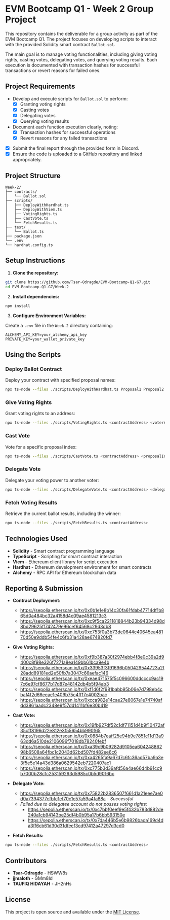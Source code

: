 # EVM Bootcamp Q1 - Week 2 Group Project

This repository contains the deliverable for a group activity as part of the EVM Bootcamp Q1. The project focuses on developing scripts to interact with the provided Solidity smart contract `Ballot.sol`. 

The main goal is to manage voting functionalities, including giving voting rights, casting votes, delegating votes, and querying voting results. Each execution is documented with transaction hashes for successful transactions or revert reasons for failed ones.

## Project Requirements

- Develop and execute scripts for `Ballot.sol` to perform:
  - [x] Granting voting rights
  - [x] Casting votes
  - [x] Delegating votes
  - [x] Querying voting results

- Document each function execution clearly, noting:
  - [x] Transaction hashes for successful operations
  - [x] Revert reasons for any failed transactions

- [x] Submit the final report through the provided form in Discord.
- [x] Ensure the code is uploaded to a GitHub repository and linked appropriately.

## Project Structure

```
Week-2/
├── contracts/
│   └── Ballot.sol
├── scripts/
│   ├── DeployWithHardhat.ts
│   ├── DeployWithViem.ts
│   ├── VotingRights.ts
│   ├── CastVote.ts
│   └── FetchResults.ts
├── test/
│   └── Ballot.ts
├── package.json
└── .env
└── hardhat.config.ts
```

## Setup Instructions

1. **Clone the repository:**

```bash
git clone https://github.com/Tsar-Odragde/EVM-Bootcamp-Q1-G7.git
cd EVM-Bootcamp-Q1-G7/Week-2
```

2. **Install dependencies:**

```bash
npm install
```

3. **Configure Environment Variables:**

Create a `.env` file in the `Week-2` directory containing:

```env
ALCHEMY_API_KEY=your_alchemy_api_key
PRIVATE_KEY=your_wallet_private_key
```

## Using the Scripts

### Deploy Ballot Contract

Deploy your contract with specified proposal names:

```bash
npx ts-node --files ./scripts/DeployWithHardhat.ts Proposal1 Proposal2 Proposal3
```

### Give Voting Rights

Grant voting rights to an address:

```bash
npx ts-node --files ./scripts/VotingRights.ts <contractAddress> <voterAddress> giveRightToVote
```

### Cast Vote

Vote for a specific proposal index:

```bash
npx ts-node --files ./scripts/CastVote.ts <contractAddress> <proposalIndex>
```

### Delegate Vote

Delegate your voting power to another voter:

```bash
npx ts-node --files ./scripts/DelegateVote.ts <contractAddress> <delegateAddress>
```

### Fetch Voting Results

Retrieve the current ballot results, including the winner:

```bash
npx ts-node --files ./scripts/FetchResults.ts <contractAddress>
```

## Technologies Used

- **Solidity** - Smart contract programming language
- **TypeScript** - Scripting for smart contract interaction
- **Viem** - Ethereum client library for script execution
- **Hardhat** - Ethereum development environment for smart contracts
- **Alchemy** - RPC API for Ethereum blockchain data

## Reporting & Submission

- **Contract Deployment:**  
    - https://sepolia.etherscan.io/tx/0x0b1e1e8b14c30fa61fdab47714df1b865d0a484bc32a4158d4c09ae4581213c3
    - https://sepolia.etherscan.io/tx/0xc9f5ca2211818844b23b94334d98d8bd29625ff742479e96cef64568c29d3db8
    - https://sepolia.etherscan.io/tx/0xc753f0a3b73de0644c40645ea48170d50e9ddb54fe4c6fb31a428ae674820fd7

- **Give Voting Rights:**  
    - https://sepolia.etherscan.io/tx/0xf9b387a30f2974ebb4f8e0c39a2d9400c8f98e326f7271a8ea149bb61bca9e4b
    - https://sepolia.etherscan.io/tx/0x33953f3f91696b050429544723a2f28add89181ed2e50fb7a3047c66aefac146
    - https://sepolia.etherscan.io/tx/0xeae471575f5c096600ddcccc9ac197c6e97cf8677b17d87e48142db4b5f94ab3
    - https://sepolia.etherscan.io/tx/0xf1d6f2f981babb95b06e7d798eb4cbaf4f2d66eeae1e409b75c4ff17c4002bac
    - https://sepolia.etherscan.io/tx/0xcca982e14cae27e8067e1e74740afdd3861aadc2348e9f57dd1411bf6e30b419

- **Cast Vote:**  
    - https://sepolia.etherscan.io/tx/0x19fb927df52c1df71151d4b9f10472af35cff8196d22e812e3f55654bb990f65
    - https://sepolia.etherscan.io/tx/0x0884b7eaff25e94b9e7851c11d13a963dd6a510de2106096f7018db78240febf
    - https://sepolia.etherscan.io/tx/0xa39c9b09282d9105ea60424886298b6508a64fbc1c2043d62bd507fd482ee6c6
    - https://sepolia.etherscan.io/tx/0xa4265fa9a67d7c6fc36ad57ba9a3e3f5e5e14a43d386a0629542eb7220407ac1
    - https://sepolia.etherscan.io/tx/0xc775b3d39afd56a4ae66d4b91cc9b7000b28c1c253159293d5985c0b5d9016bc

- **Delegate Vote:**  
    - https://sepolia.etherscan.io/tx/0x75822b2836507f661d1a21eee7ae0d0a7394377cfbfc1ef70c1c57a59a4fa88a - *Successful*
    - *Failed due to delegatee account do not posses voting rights:*  
        - https://sepolia.etherscan.io/tx/0xc7bbf0eef9e5f432b783d882de240a1cb94143be25df4b0b95a17b6bb593150e
        - https://sepolia.etherscan.io/tx/0x7da446b5e6b9826bada169d4da3ff6cb61d30d31dfeef3cd97412a47297d3cd0


- **Fetch Results:**  
```bash
npx ts-node --files ./scripts/FetchResults.ts <contractAddress>
```

## Contributors

- **Tsar-Odragde** - HSWW8s
- **jjmaloth** - GMm8Id
- **TAUFIQ HIDAYAH** - JH2nHs

## License

This project is open source and available under the [MIT License](LICENSE).
